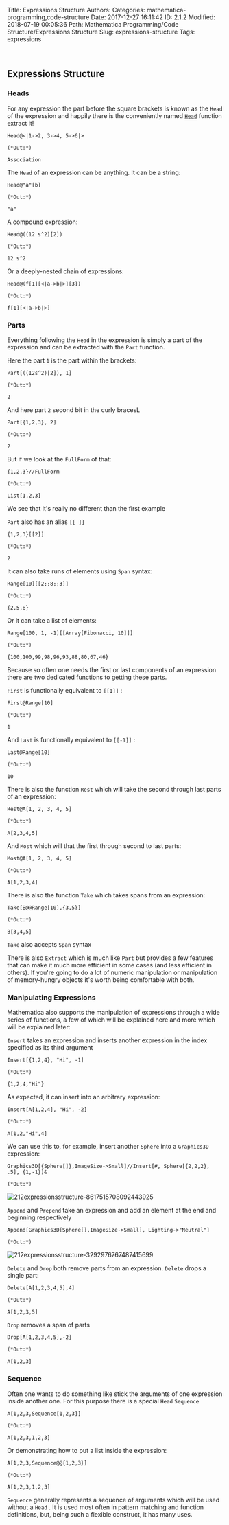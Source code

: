 Title: Expressions Structure
Authors: 
Categories: mathematica-programming,code-structure
Date: 2017-12-27 16:11:42
ID: 2.1.2
Modified: 2018-07-19 00:05:36
Path: Mathematica Programming/Code Structure/Expressions Structure
Slug: expressions-structure
Tags: expressions

<a id="expressions-structure" style="width:0;height:0;margin:0;padding:0;">&zwnj;</a>

## Expressions Structure

### Heads

For any expression the part before the square brackets is known as the  ```Head``` of the expression and happily there is the conveniently named  [```Head```](https://reference.wolfram.com/language/ref/Head.html) function extract it!

    Head@<|1->2, 3->4, 5->6|>

    (*Out:*)
    
    Association

The  ```Head``` of an expression can be anything. It can be a string:

    Head@"a"[b]

    (*Out:*)
    
    "a"

A compound expression:

    Head@((12 s^2)[2])

    (*Out:*)
    
    12 s^2

Or a deeply-nested chain of expressions:

    Head@(f[1][<|a->b|>][3])

    (*Out:*)
    
    f[1][<|a->b|>]

### Parts

Everything following the  ```Head``` in the expression is simply a part of the expression and can be extracted with the  ```Part``` function.

Here the part  ```1``` is the part within the brackets:

    Part[((12s^2)[2]), 1]

    (*Out:*)
    
    2

And here part  ```2``` second bit in the curly bracesL

    Part[{1,2,3}, 2]

    (*Out:*)
    
    2

But if we look at the  ```FullForm``` of that:

    {1,2,3}//FullForm

    (*Out:*)
    
    List[1,2,3]

We see that it's really no different than the first example

```Part``` also has an alias  ```[[ ]]```

    {1,2,3}[[2]]

    (*Out:*)
    
    2

It can also take runs of elements using  ```Span``` syntax:

    Range[10][[2;;8;;3]]

    (*Out:*)
    
    {2,5,8}

Or it can take a list of elements:

    Range[100, 1, -1][[Array[Fibonacci, 10]]]

    (*Out:*)
    
    {100,100,99,98,96,93,88,80,67,46}

Because so often one needs the first or last components of an expression there are two dedicated functions to getting these parts. 

```First``` is functionally equivalent to  ```[[1]]``` :

    First@Range[10]

    (*Out:*)
    
    1

And  ```Last``` is functionally equivalent to  ```[[-1]]``` :

    Last@Range[10]

    (*Out:*)
    
    10

There is also the function  ```Rest``` which will take the second through last parts of an expression:

    Rest@A[1, 2, 3, 4, 5]

    (*Out:*)
    
    A[2,3,4,5]

And  ```Most``` which will that the first through second to last parts:

    Most@A[1, 2, 3, 4, 5]

    (*Out:*)
    
    A[1,2,3,4]

There is also the function  ```Take``` which takes spans from an expression:

    Take[B@@Range[10],{3,5}]

    (*Out:*)
    
    B[3,4,5]

```Take``` also accepts  ```Span``` syntax

There is also  ```Extract``` which is much like  ```Part``` but provides a few features that can make it much more efficient in some cases (and less efficient in others). If you're going to do a lot of numeric manipulation or manipulation of memory-hungry objects it's worth being comfortable with both.

### Manipulating Expressions

Mathematica also supports the manipulation of expressions through a wide series of functions, a few of which will be explained here and more which will be explained later:

```Insert``` takes an expression and inserts another expression in the index specified as its third argument

    Insert[{1,2,4}, "Hi", -1]

    (*Out:*)
    
    {1,2,4,"Hi"}

As expected, it can insert into an arbitrary expression:

    Insert[A[1,2,4], "Hi", -2]

    (*Out:*)
    
    A[1,2,"Hi",4]

We can use this to, for example, insert another  ```Sphere``` into a  ```Graphics3D``` expression: 

    Graphics3D[{Sphere[]},ImageSize->Small]//Insert[#, Sphere[{2,2,2}, .5], {1,-1}]&

    (*Out:*)
    
![212expressionsstructure-8617515708092443925]({filename}/img/212expressionsstructure-8617515708092443925.png)

```Append``` and  ```Prepend``` take an expression and add an element at the end and beginning respectively

    Append[Graphics3D[Sphere[],ImageSize->Small], Lighting->"Neutral"]

    (*Out:*)
    
![212expressionsstructure-3292976767487415699]({filename}/img/212expressionsstructure-3292976767487415699.png)

```Delete``` and  ```Drop``` both remove parts from an expression.  ```Delete``` drops a single part:

    Delete[A[1,2,3,4,5],4]

    (*Out:*)
    
    A[1,2,3,5]

```Drop``` removes a span of parts

    Drop[A[1,2,3,4,5],-2]

    (*Out:*)
    
    A[1,2,3]

### Sequence

Often one wants to do something like stick the arguments of one expression inside another one. For this purpose there is a special  ```Head```  ```Sequence```

    A[1,2,3,Sequence[1,2,3]]

    (*Out:*)
    
    A[1,2,3,1,2,3]

Or demonstrating how to put a list inside the expression:

    A[1,2,3,Sequence@@{1,2,3}]

    (*Out:*)
    
    A[1,2,3,1,2,3]

```Sequence``` generally represents a sequence of arguments which will be used without a  ```Head``` . It is used most often in pattern matching and function definitions, but, being such a flexible construct, it has many uses.